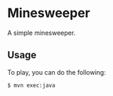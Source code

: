 # Minesweeper

A simple minesweeper.


## Usage

To play, you can do the following:
```bash
$ mvn exec:java
```
